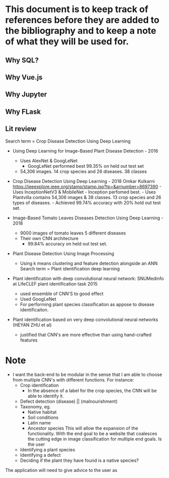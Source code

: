 # This document is to keep track of references before they are added to the bibliography and to keep a note of what they will be used for.

## Why SQL?

## Why Vue.js

## Why Jupyter

## Why FLask

## Lit review
Search term = Crop Disease Detection Using Deep Learning

* Using Deep Learning for Image-Based Plant Disease Detection - 2016
  - Uses AlexNet & GoogLeNet
    - GoogLeNet performed best 99.35% on held out test set
  - 54,306 images. 14 crop species and 26 diseases. 38 classes

* Crop Disease Detection Using Deep Learning - 2018
    Omkar Kulkarni
    https://ieeexplore.ieee.org/stamp/stamp.jsp?tp=&arnumber=8697390
      - Uses InceptionNetV3 & MobileNet
        - Inception perfomed best.
      - Uses Plantvilla contains 54,306 images & 38 classes. 13 crop species and 26 types of diseases.
      - Achieved 99.74% accuracy with 20% hold out test set.

* Image-Based Tomato Leaves Diseases Detection Using Deep Learning - 2018
  - 9000 images of tomato leaves 5 different diseases
  - Their own CNN architecture
    - 99.84% accuracy on held out test set.
* Plant Disease Detection Using Image Processing
  - Using k means clustering and feature detection alongside an ANN
Search term = Plant identification deep learning

* Plant identification with deep convolutional neural
network: SNUMedinfo at LifeCLEF plant identification
task 2015
  - used ensemble of CNN'S to good effect
  - Used GoogLeNet
  - For performing plant species classificaiton as appose to disease identificaiton.

* Plant identification based on very deep convolutional neural networks (HEYAN ZHU et al)
  - justified that CNN's are more effective than using hand-crafted features
# Note
  - I want the back-end to be modular in the sense that I am able to choose from multiple CNN's with different functions. For instance:
    - Crop identification
      - In the absence of a label for the crop species, the CNN will be able to identify it.
    - Defect detection
        (disease) || (malnourishment)
    - Taxonomy, eg.
      - Native habitat
      - Soil conditions
      - Latin name
      - Ancestor species
  This will allow the expansion of the functionality. With the end goal to be a website that coalesces the cutting edge in image classification for multiple end goals.
  Is the user
    - Identifying a plant species
    - Identifying a defect
    - Deciding if the plant they have found is a native species?

The application will need to give advice to the user as
